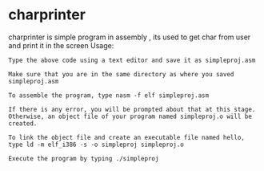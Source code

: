 # charprinter
charprinter is simple program in assembly , its used to get char from user and print it in the screen 
Usage:


    Type the above code using a text editor and save it as simpleproj.asm

    Make sure that you are in the same directory as where you saved simpleproj.asm

    To assemble the program, type nasm -f elf simpleproj.asm

    If there is any error, you will be prompted about that at this stage. Otherwise, an object file of your program named simpleproj.o will be created.

    To link the object file and create an executable file named hello, type ld -m elf_i386 -s -o simpleproj simpleproj.o

    Execute the program by typing ./simpleproj
